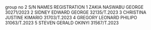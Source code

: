 group no 2
S/N	  NAMES             	REGISTRATION
1	ZAKIA NASWABU GEORGE	30271/2023
2	SIDNEY EDWARD GEORGE	32135/T.2023
3	CHRISTINA JUSTINE KIMARIO	31703/T.2023
4	GREGORY LEONARD PHILIPO	31063/T.2023
5	STEVEN GERALD OKINYI	31567/T.2023
